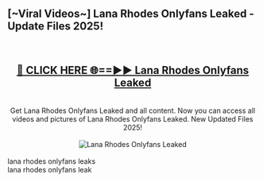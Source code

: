 <h2>[~Viral Videos~] Lana Rhodes Onlyfans Leaked - Update Files 2025!</h2>
<br>
<div align="center">
<h2><a href="https://betterlinks.top/A2PfLJ" rel="nofollow">🔴 CLICK HERE 🌐==►► Lana Rhodes Onlyfans Leaked</a></h2>
<br>
Get Lana Rhodes Onlyfans Leaked and all content. Now you can access all videos and pictures of Lana Rhodes Onlyfans Leaked. New Updated Files 2025!
<br>
<br>
<a href="https://betterlinks.top/A2PfLJ" rel="nofollow" data-target="animated-image.originalLink"><img src="https://i.ibb.co.com/WyWwxjT/player-gif2.gif" alt="Lana Rhodes Onlyfans Leaked" style="max-width: 100%; display: inline-block;" data-target="animated-image.originalImage"></a>
</div>
<br>
lana rhodes onlyfans leaks<br>
lana rhodes onlyfans leak